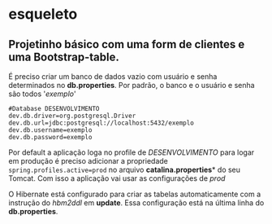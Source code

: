 # esqueleto

## Projetinho básico com uma form de clientes e uma Bootstrap-table.

É preciso criar um banco de dados vazio com usuário e senha determinados no **db.properties**. 
Por padrão, o banco e o usuário e senha são todos '*exemplo*'

```
#Database DESENVOLVIMENTO
dev.db.driver=org.postgresql.Driver
dev.db.url=jdbc:postgresql://localhost:5432/exemplo
dev.db.username=exemplo
dev.db.password=exemplo
```

Por default a aplicação loga no profile de *DESENVOLVIMENTO* para logar em produção é preciso adicionar a propriedade ```spring.profiles.active=prod``` no arquivo **catalina.properties*** do seu Tomcat.
Com isso a aplicação vai usar as configurações de *prod*

O Hibernate está configurado para criar as tabelas automaticamente com a instrução do *hbm2ddl* em **update**. Essa configuração está na última linha do **db.properties**.
